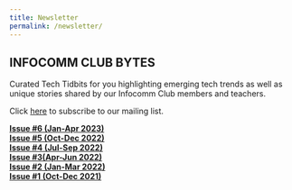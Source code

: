 ```yaml
---
title: Newsletter
permalink: /newsletter/
---
```

## **INFOCOMM CLUB BYTES**

Curated Tech Tidbits for you highlighting emerging tech trends as well as unique stories shared by our Infocomm Club members and teachers.


Click [here](https://form.gov.sg/#!/62834d659b668a0012860c94) to subscribe to our mailing list.

**[Issue #6 (Jan-Apr 2023)](https://go.gov.sg/icmbytes06)** <br>
[**Issue #5 (Oct-Dec 2022)**](https://go.gov.sg/icmbytes05)\
[**Issue #4 (Jul-Sep 2022)**](https://go.gov.sg/icmbytes04)\
[**Issue #3(Apr-Jun 2022)**](https://go.gov.sg/icmbytes03)\
 [**Issue #2 (Jan-Mar 2022)**](https://go.gov.sg/icmbytes02)\
 [**Issue #1 (Oct-Dec 2021)**](https://go.gov.sg/icmbytes01)